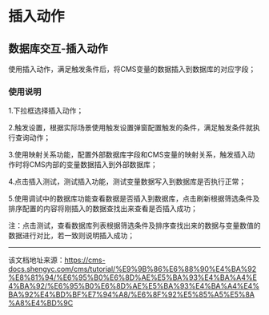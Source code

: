 # 插入动作

## 数据库交互-插入动作​

使用插入动作，满足触发条件后，将CMS变量的数据插入到数据库的对应字段；

### 使用说明​

1.下拉框选择插入动作；

2.触发设置，根据实际场景使用触发设置弹窗配置触发的条件，满足触发条件就执行查询动作；

3.使用映射关系功能，配置外部数据库字段和CMS变量的映射关系，触发插入动作时将CMS内部的变量数据插入到外部数据库；

4.点击插入测试，测试插入功能，测试变量数据写入到数据库是否执行正常；

5.使用调试中的数据库功能查看数据是否插入到数据库，点击刷新根据筛选条件及排序配置的内容将刚插入的数据查找出来查看是否插入成功；

注：点击测试，查看数据库列表根据筛选条件及排序查找出来的数据与变量数值的数据进行对比，若一致则说明插入成功；


---

该文档地址来源：https://cms-docs.shengyc.com/cms/tutorial/%E9%9B%86%E6%88%90%E4%BA%92%E8%81%94/%E6%95%B0%E6%8D%AE%E5%BA%93%E4%BA%A4%E4%BA%92/%E6%95%B0%E6%8D%AE%E5%BA%93%E4%BA%A4%E4%BA%92%E4%BD%BF%E7%94%A8/%E6%8F%92%E5%85%A5%E5%8A%A8%E4%BD%9C